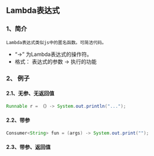 ## Lambda表达式
### 1、简介
	Lambda表达式类似js中的匿名函数。可简洁代码。
- “->” 为Lambda表达式的操作符。
- 格式：
	表达式的参数 -> 执行的功能
### 2、	例子
#### 2.1、无参、无返回值
```java
Runnable r = （）-> System.out.println("...");
```
#### 2.2、带参
```java
Consumer<String> fun = (args) -> System.out.print("");
```
#### 2.3、带参、返回值
